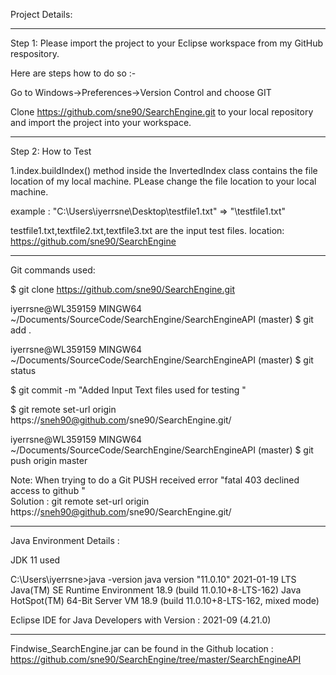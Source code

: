 Project Details: 
**********************************
 
Step 1: Please import the project to your Eclipse workspace from my GitHub respository.

Here are steps how to do so :- 

Go to Windows->Preferences->Version Control and choose GIT

Clone https://github.com/sne90/SearchEngine.git to your local repository and  import the project into your workspace.

*********************************************************

Step 2: How to Test 

1.index.buildIndex() method inside the InvertedIndex class contains the file location of my local machine.
PLease change the file location to your local machine.

example : "C:\\Users\\iyerrsne\\Desktop\\testfile1.txt"   => "<Your Local path>\\testfile1.txt"


testfile1.txt,textfile2.txt,textfile3.txt are the input test files.
location: https://github.com/sne90/SearchEngine

*********************************************************

Git commands used: 

$ git clone https://github.com/sne90/SearchEngine.git

iyerrsne@WL359159 MINGW64 ~/Documents/SourceCode/SearchEngine/SearchEngineAPI (master)
$ git add .

iyerrsne@WL359159 MINGW64 ~/Documents/SourceCode/SearchEngine/SearchEngineAPI (master)
$ git status

$ git commit -m "Added Input Text files used for testing "


$ git remote set-url origin https://sneh90@github.com/sne90/SearchEngine.git/

iyerrsne@WL359159 MINGW64 ~/Documents/SourceCode/SearchEngine/SearchEngineAPI (master)
$ git push origin master

Note:  When trying to do a Git PUSH received error "fatal 403  declined access to github "  
	Solution : git remote set-url origin https://sneh90@github.com/sne90/SearchEngine.git/		

***********************************************************
Java Environment Details :

JDK 11 used 

C:\Users\iyerrsne>java -version
java version "11.0.10" 2021-01-19 LTS
Java(TM) SE Runtime Environment 18.9 (build 11.0.10+8-LTS-162)
Java HotSpot(TM) 64-Bit Server VM 18.9 (build 11.0.10+8-LTS-162, mixed mode)

Eclipse IDE for Java Developers with Version : 2021-09 (4.21.0)

***************************************************

Findwise_SearchEngine.jar can be found in the Github 
location : https://github.com/sne90/SearchEngine/tree/master/SearchEngineAPI










